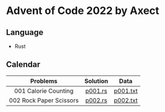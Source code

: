 # Advent of Code 2022 by Axect

## Language

* Rust

## Calendar

Problems | Solution | Data
:------: | :------: | :--:
001 Calorie Counting | [p001.rs](./src/problems/p001.rs) | [p001.txt](./input/p001.txt)
002 Rock Paper Scissors | [p002.rs](./src/problems/p002.rs) | [p002.txt](./input/p002.txt)
